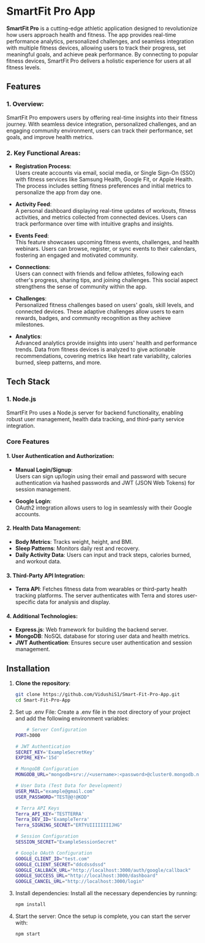 # SmartFit Pro App

**SmartFit Pro** is a cutting-edge athletic application designed to revolutionize how users approach health and fitness. The app provides real-time performance analytics, personalized challenges, and seamless integration with multiple fitness devices, allowing users to track their progress, set meaningful goals, and achieve peak performance. By connecting to popular fitness devices, SmartFit Pro delivers a holistic experience for users at all fitness levels.

## Features

### 1. Overview:
SmartFit Pro empowers users by offering real-time insights into their fitness journey. With seamless device integration, personalized challenges, and an engaging community environment, users can track their performance, set goals, and improve health metrics.

### 2. Key Functional Areas:

- **Registration Process**:  
  Users create accounts via email, social media, or Single Sign-On (SSO) with fitness services like Samsung Health, Google Fit, or Apple Health. The process includes setting fitness preferences and initial metrics to personalize the app from day one.

- **Activity Feed**:  
  A personal dashboard displaying real-time updates of workouts, fitness activities, and metrics collected from connected devices. Users can track performance over time with intuitive graphs and insights.

- **Events Feed**:  
  This feature showcases upcoming fitness events, challenges, and health webinars. Users can browse, register, or sync events to their calendars, fostering an engaged and motivated community.

- **Connections**:  
  Users can connect with friends and fellow athletes, following each other's progress, sharing tips, and joining challenges. This social aspect strengthens the sense of community within the app.

- **Challenges**:  
  Personalized fitness challenges based on users' goals, skill levels, and connected devices. These adaptive challenges allow users to earn rewards, badges, and community recognition as they achieve milestones.

- **Analytics**:  
  Advanced analytics provide insights into users' health and performance trends. Data from fitness devices is analyzed to give actionable recommendations, covering metrics like heart rate variability, calories burned, sleep patterns, and more.

## Tech Stack

### 1. **Node.js**  
SmartFit Pro uses a Node.js server for backend functionality, enabling robust user management, health data tracking, and third-party service integration.

### Core Features

#### 1. **User Authentication and Authorization**:
- **Manual Login/Signup**:  
  Users can sign up/login using their email and password with secure authentication via hashed passwords and JWT (JSON Web Tokens) for session management.
  
- **Google Login**:  
  OAuth2 integration allows users to log in seamlessly with their Google accounts.

#### 2. **Health Data Management**:
- **Body Metrics**: Tracks weight, height, and BMI.
- **Sleep Patterns**: Monitors daily rest and recovery.
- **Daily Activity Data**: Users can input and track steps, calories burned, and workout data.

#### 3. **Third-Party API Integration**:
- **Terra API**: Fetches fitness data from wearables or third-party health tracking platforms. The server authenticates with Terra and stores user-specific data for analysis and display.

#### 4. **Additional Technologies**:
- **Express.js**: Web framework for building the backend server.
- **MongoDB**: NoSQL database for storing user data and health metrics.
- **JWT Authentication**: Ensures secure user authentication and session management.

## Installation

1. **Clone the repository**:
   ```bash
   git clone https://github.com/VidushiS1/Smart-Fit-Pro-App.git
   cd Smart-Fit-Pro-App
2. Set up .env File:
    Create a .env file in the root directory of your project and add the following environment variables:
    ```bash
        # Server Configuration
    PORT=3000

    # JWT Authentication
    SECRET_KEY='ExampleSecretKey'
    EXPIRE_KEY='15d'

    # MongoDB Configuration
    MONGODB_URL="mongodb+srv://<username>:<password>@cluster0.mongodb.net/<database>?retryWrites=true&w=majority"

    # User Data (Test Data for Development)
    USER_MAIL="example@gmail.com"
    USER_PASSWORD="TEST@@!@KDD"

    # Terra API Keys
    Terra_API_KEY='TESTTERRA'
    Terra_DEV_ID='ExampleTerra'
    Terra_SIGNING_SECRET="ERTYUIIIIIIIIJHG"

    # Session Configuration
    SESSION_SECRET="ExampleSessionSecret"

    # Google OAuth Configuration
    GOOGLE_CLIENT_ID="test.com"
    GOOGLE_CLIENT_SECRET="ddcdssdssd"
    GOOGLE_CALLBACK_URL="http://localhost:3000/auth/google/callback"
    GOOGLE_SUCCESS_URL="http://localhost:3000/dashboard"
    GOOGLE_CANCEL_URL="http://localhost:3000/login"

3. Install dependencies: Install all the necessary dependencies by running:
    ```bash
    npm install

4. Start the server: Once the setup is complete, you can start the server with:
    ```bash
    npm start
